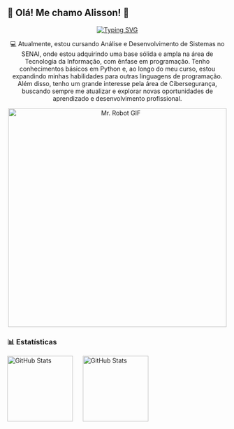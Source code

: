 ## 🚀 **Olá! Me chamo Alisson!** 🚀

<div align="center">
  <a href="https://git.io/typing-svg">
    <img src="https://readme-typing-svg.demolab.com?font=Fira+Code&weight=500&size=22&pause=1000&color=00FF00&center=true&vCenter=true&random=false&width=524&lines=Bem-vindo(a):+ao+meu+perfil!" alt="Typing SVG">
  </a>
</div>

<div align="center">
  <ul style="list-style: none; padding: 0;">
    <li>💻 Atualmente, estou cursando Análise e Desenvolvimento de Sistemas no SENAI, onde estou adquirindo uma base sólida e ampla na área de Tecnologia da Informação, com ênfase em programação. Tenho conhecimentos básicos em Python e, ao longo do meu curso, estou expandindo minhas habilidades para outras linguagens de programação.</li>
<li>Além disso, tenho um grande interesse pela área de Cibersegurança, buscando sempre me atualizar e explorar novas oportunidades de aprendizado e desenvolvimento profissional.</li>
  </ul>
</div>


<p align="center">
  <img src="https://github.com/AlissonLima5/alissonlima5/raw/45461c72c52d36be6bbf06f16e8b5649bfc2e696/ezgif.com-optimize_Mr.Robot.gif" alt="Mr. Robot GIF" width="500" />
</p>


</p>


### 📊 Estatísticas

<p>
  <img 
    align="left" 
    alt="GitHub Stats" 
    height="150" 
    style="padding-right: 20px;" 
    src="https://github-readme-stats.vercel.app/api?username=AlissonLima5&show_icons=true&theme=chartreuse-dark&include_all_commits=true&locale=pt-br" 
  />


<img 
      align="left" 
      alt="GitHub Stats" 
      height="150" 
      src="https://github-readme-stats.vercel.app/api/top-langs/?username=AlissonLima5&theme=chartreuse-dark&layout=compact&custom_title=Tecnologias&langs_count=9" 
  />

</p>


